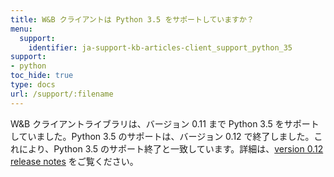 ```yaml
---
title: W&B クライアントは Python 3.5 をサポートしていますか？
menu:
  support:
    identifier: ja-support-kb-articles-client_support_python_35
support:
- python
toc_hide: true
type: docs
url: /support/:filename
---
```


W&B クライアントライブラリは、バージョン 0.11 まで Python 3.5 をサポートしていました。Python 3.5 のサポートは、バージョン 0.12 で終了しました。これにより、Python 3.5 のサポート終了と一致しています。詳細は、[version 0.12 release notes](https://github.com/wandb/wandb/releases/tag/v0.12.0) をご覧ください。